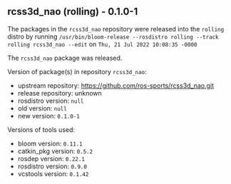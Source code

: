 ## rcss3d_nao (rolling) - 0.1.0-1

The packages in the `rcss3d_nao` repository were released into the `rolling` distro by running `/usr/bin/bloom-release --rosdistro rolling --track rolling rcss3d_nao --edit` on `Thu, 21 Jul 2022 10:08:35 -0000`

The `rcss3d_nao` package was released.

Version of package(s) in repository `rcss3d_nao`:

- upstream repository: https://github.com/ros-sports/rcss3d_nao.git
- release repository: unknown
- rosdistro version: `null`
- old version: `null`
- new version: `0.1.0-1`

Versions of tools used:

- bloom version: `0.11.1`
- catkin_pkg version: `0.5.2`
- rosdep version: `0.22.1`
- rosdistro version: `0.9.0`
- vcstools version: `0.1.42`


